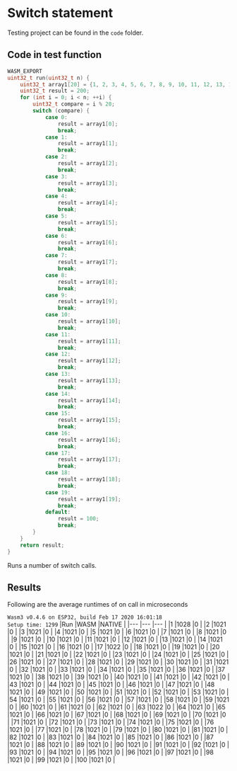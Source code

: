 # Switch statement

Testing project can be found in the `code` folder.

## Code in test function
```cpp
WASM_EXPORT
uint32_t run(uint32_t n) {
    uint32_t array1[20] = {1, 2, 3, 4, 5, 6, 7, 8, 9, 10, 11, 12, 13, 14, 15, 16, 17, 18, 19, 20};
    uint32_t result = 200;
    for (int i = 0; i < n; ++i) {
        uint32_t compare = i % 20;
        switch (compare) {
            case 0:
                result = array1[0];
                break;
            case 1:
                result = array1[1];
                break;
            case 2:
                result = array1[2];
                break;
            case 3:
                result = array1[3];
                break;
            case 4:
                result = array1[4];
                break;
            case 5:
                result = array1[5];
                break;
            case 6:
                result = array1[6];
                break;
            case 7:
                result = array1[7];
                break;
            case 8:
                result = array1[8];
                break;
            case 9:
                result = array1[9];
                break;
            case 10:
                result = array1[10];
                break;
            case 11:
                result = array1[11];
                break;
            case 12:
                result = array1[12];
                break;
            case 13:
                result = array1[13];
                break;
            case 14:
                result = array1[14];
                break;
            case 15:
                result = array1[15];
                break;
            case 16:
                result = array1[16];
                break;
            case 17:
                result = array1[17];
                break;
            case 18:
                result = array1[18];
                break;
            case 19:
                result = array1[19];
                break;
            default:
                result = 100;
                break;
        }
    }
    return result;
}
```
Runs a number of switch calls.

## Results
Following are the average runtimes of on call in microseconds

`Wasm3 v0.4.6 on ESP32, build Feb 17 2020 16:01:18`   
`Setup time: 1299`
|Run    |WASM   |NATIVE |
|---    |---    |---    |
|1      |1028   |0      |
|2      |1021   |0      |
|3      |1021   |0      |
|4      |1021   |0      |
|5      |1021   |0      |
|6      |1021   |0      |
|7      |1021   |0      |
|8      |1021   |0      |
|9      |1021   |0      |
|10     |1021   |0      |
|11     |1021   |0      |
|12     |1021   |0      |
|13     |1021   |0      |
|14     |1021   |0      |
|15     |1021   |0      |
|16     |1021   |0      |
|17     |1022   |0      |
|18     |1021   |0      |
|19     |1021   |0      |
|20     |1021   |0      |
|21     |1021   |0      |
|22     |1021   |0      |
|23     |1021   |0      |
|24     |1021   |0      |
|25     |1021   |0      |
|26     |1021   |0      |
|27     |1021   |0      |
|28     |1021   |0      |
|29     |1021   |0      |
|30     |1021   |0      |
|31     |1021   |0      |
|32     |1021   |0      |
|33     |1021   |0      |
|34     |1021   |0      |
|35     |1021   |0      |
|36     |1021   |0      |
|37     |1021   |0      |
|38     |1021   |0      |
|39     |1021   |0      |
|40     |1021   |0      |
|41     |1021   |0      |
|42     |1021   |0      |
|43     |1021   |0      |
|44     |1021   |0      |
|45     |1021   |0      |
|46     |1021   |0      |
|47     |1021   |0      |
|48     |1021   |0      |
|49     |1021   |0      |
|50     |1021   |0      |
|51     |1021   |0      |
|52     |1021   |0      |
|53     |1021   |0      |
|54     |1021   |0      |
|55     |1021   |0      |
|56     |1021   |0      |
|57     |1021   |0      |
|58     |1021   |0      |
|59     |1021   |0      |
|60     |1021   |0      |
|61     |1021   |0      |
|62     |1021   |0      |
|63     |1022   |0      |
|64     |1021   |0      |
|65     |1021   |0      |
|66     |1021   |0      |
|67     |1021   |0      |
|68     |1021   |0      |
|69     |1021   |0      |
|70     |1021   |0      |
|71     |1021   |0      |
|72     |1021   |0      |
|73     |1021   |0      |
|74     |1021   |0      |
|75     |1021   |0      |
|76     |1021   |0      |
|77     |1021   |0      |
|78     |1021   |0      |
|79     |1021   |0      |
|80     |1021   |0      |
|81     |1021   |0      |
|82     |1021   |0      |
|83     |1021   |0      |
|84     |1021   |0      |
|85     |1021   |0      |
|86     |1021   |0      |
|87     |1021   |0      |
|88     |1021   |0      |
|89     |1021   |0      |
|90     |1021   |0      |
|91     |1021   |0      |
|92     |1021   |0      |
|93     |1021   |0      |
|94     |1021   |0      |
|95     |1021   |0      |
|96     |1021   |0      |
|97     |1021   |0      |
|98     |1021   |0      |
|99     |1021   |0      |
|100    |1021   |0      |

